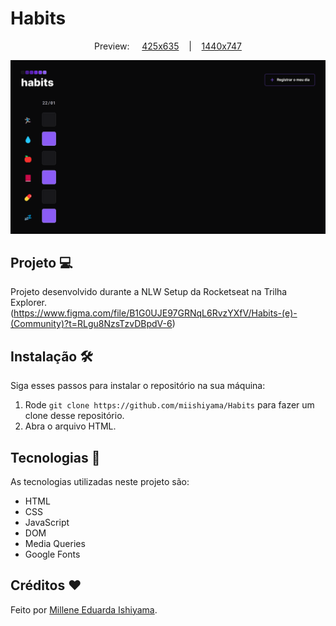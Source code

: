# Habits

<p align="center">
  Preview:
    &nbsp;&nbsp;&nbsp;
  <a href="./preview/425x635">425x635</a>
    &nbsp;&nbsp;&nbsp;|&nbsp;&nbsp;&nbsp;
  <a href="./preview/1440x747">1440x747</a>
</p>

![preview](./preview/1440x747/Habits-1440x747.png)

## Projeto 💻
Projeto desenvolvido durante a NLW Setup da Rocketseat na Trilha Explorer. <br>
(https://www.figma.com/file/B1G0UJE97GRNqL6RvzYXfV/Habits-(e)-(Community)?t=RLgu8NzsTzvDBpdV-6)

## Instalação 🛠
Siga esses passos para instalar o repositório na sua máquina:
1. Rode `git clone https://github.com/miishiyama/Habits` para fazer um clone desse repositório.
2. Abra o arquivo HTML.

## Tecnologias 🚀
As tecnologias utilizadas neste projeto são:
- HTML
- CSS
- JavaScript
- DOM
- Media Queries
- Google Fonts

## Créditos ❤️
Feito por [Millene Eduarda Ishiyama](https://github.com/miishiyama/).

